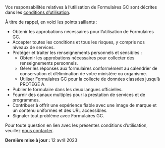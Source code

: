 Vos responsabilités relatives à l’utilisation de Formulaires GC sont décrites dans les [conditions d’utilisation](/fr/terms-of-use).

À titre de rappel, en voici les points saillants :

- Obtenir les approbations nécessaires pour l’utilisation de Formulaires GC.
- Accepter toutes les conditions et tous les risques, y compris nos niveaux de services. 
- Protéger et traiter les renseignements personnels et sensibles : 
    - Obtenir les approbations nécessaires pour collecter des renseignements personnels.
    - Gérer les réponses aux formulaires conformément au calendrier de conservation et d’élimination de votre ministère ou organisme. 
    - Utiliser Formulaires GC pour la collecte de données classées jusqu’à PROTÉGÉ A. 
- Publier le formulaire dans les deux langues officielles. 
- Fournir des canaux multiples pour la prestation de services et de programmes. 
- Contribuer à offrir une expérience fiable avec une image de marque et un contenu uniformes et des URL accessibles.
- Signaler tout problème avec Formulaires GC. 

Pour toute question en lien avec les présentes conditions d’utilisation, veuillez [nous contacter](/fr/form-builder/support/contactus).



 **Dernière mise à jour :** 12 avril 2023 
